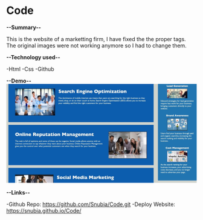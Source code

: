 # Code

**--Summary--**

This is the website of a marketting firm, I have fixed the the proper tags. The original images were not working anymore so I had to change them.



**--Technology used--**

-Html
-Css
-Github

**--Demo--**
![alt text](dem.jpeg)

**--Links--**

-Github Repo: https://github.com/Snubia/Code.git
-Deploy Website:  https://snubia.github.io/Code/